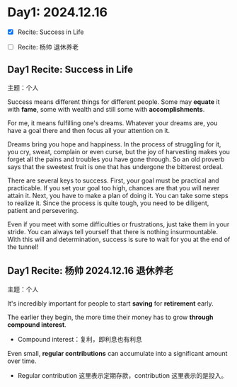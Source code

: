 
# Day1: 2024.12.16

- [x] Recite: Success in Life
- [ ] Recite: 杨帅 退休养老


## Day1 Recite: Success in Life

主题：个人

Success means different things for different people.
Some may **equate** it with **fame**, some with wealth and still some
with **accomplishments**.

For me, it means fulfilling one's dreams. Whatever your dreams are, you
have a goal there and then focus all your attention on it.

Dreams bring you hope and happiness. In the process of struggling for it,
you cry, sweat, complain or even curse, but the joy of harvesting makes
you forget all the pains and troubles you have gone through. So an old
proverb says that the sweetest fruit is one that has undergone the
bitterest ordeal.

There are several keys to success. First, your goal must be practical and
practicable. If you set your goal too high, chances are that you will never
attain it. Next, you have to make a plan of doing it. You can take some
steps to realize it. Since the process is quite tough, you need to be
diligent, patient and persevering.

Even if you meet with some difficulties or frustrations, just take them in
your stride. You can always tell yourself that there is nothing
insurmountable. With this will and determination, success is sure to wait
for you at the end of the tunnel!


## Day1 Recite: 杨帅 2024.12.16 退休养老

主题：个人

It's incredibly important for people to start **saving** for **retirement** early.

The earlier they begin, the more time their money has to grow **through** **compound interest**.

- Compound interest：复利，即利息也有利息

Even small, **regular contributions** can accumulate into a significant amount over time.

- Regular contribution 这里表示定期存款，contribution 这里表示的是投入。

